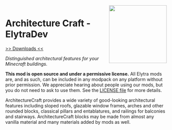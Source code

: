 <img src="https://raw.githubusercontent.com/elytra/ArchitectureCraft/1.12/.github/logo.png" align="right" width="180px"/>

# Architecture Craft - ElytraDev
[>> Downloads <<](https://github.com/elytra/ArchitectureCraft/releases)

*Distinguished architectural features for your Minecraft buildings.*

**This mod is open source and under a permissive license.** All Elytra mods are,
and as such, can be included in any modpack on any platform without prior
permission. We appreciate hearing about people using our mods, but you do not
need to ask to use them. See the [LICENSE file](LICENSE) for more details.

ArchitectureCraft provides a wide variety of good-looking architectural features including sloped roofs, glazable window frames, arches and other rounded blocks, classical pillars and entablatures, and railings for balconies and stairways.
ArchitectureCraft blocks may be made from almost any vanilla material and many materials added by mods as well.
